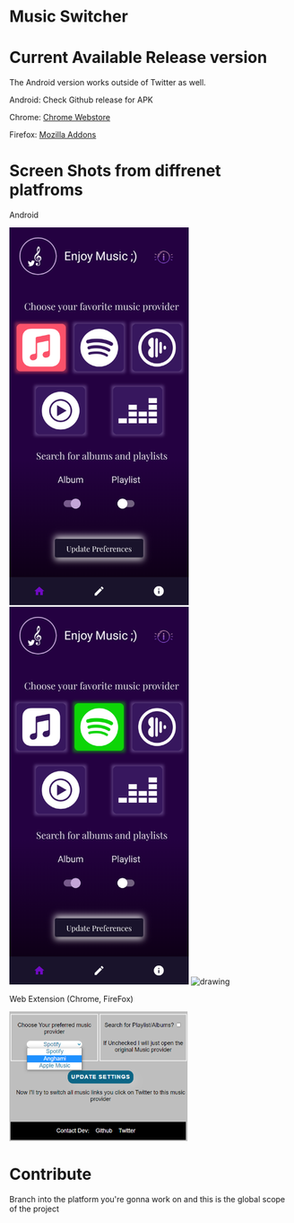 # Music Switcher

# Current Available Release version


The Android version works outside of Twitter as well. 

Android: Check Github release for APK

Chrome: [Chrome Webstore](https://chrome.google.com/webstore/detail/twitter-music-provider/apkanldijkiplglkhjjajegljppgmgmj)

Firefox: [Mozilla Addons](https://addons.mozilla.org/en-US/firefox/addon/twitter-music-provider/)

# Screen Shots from diffrenet platfroms

Android


<img src="Assets/android1.png" alt="drawing" width="320"/>
<img src="Assets/android2.png" alt="drawing" width="320"/>
<img src="Assets/android3.png" alt="drawing" width="320"/>


 Web Extension (Chrome, FireFox)

<img src="Assets/web_extension.png" alt="drawing" width="320"/>


 

# Contribute

Branch into the platform you're gonna work on and this is the global scope of the project
